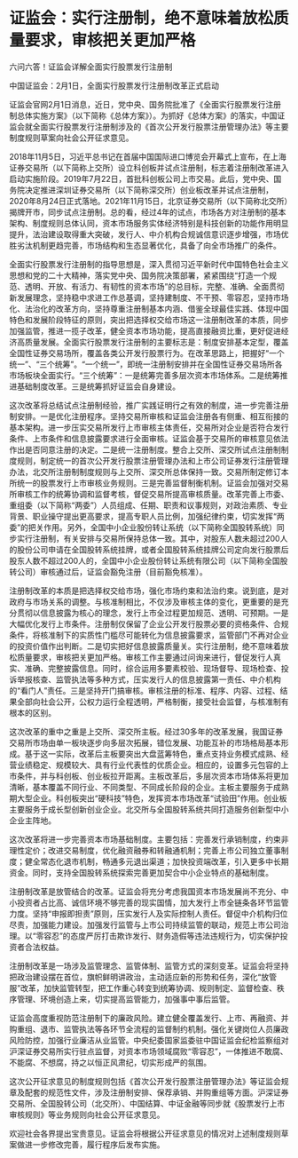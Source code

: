 # 证监会：实行注册制，绝不意味着放松质量要求，审核把关更加严格

六问六答！证监会详解全面实行股票发行注册制

中国证监会：2月1日，全面实行股票发行注册制改革正式启动

证监会官网2月1日消息，近日，党中央、国务院批准了《全面实行股票发行注册制总体实施方案》（以下简称《总体方案》）。为抓好《总体方案》的落实，中国证监会就全面实行股票发行注册制涉及的《首次公开发行股票注册管理办法》等主要制度规则草案向社会公开征求意见。

2018年11月5日，习近平总书记在首届中国国际进口博览会开幕式上宣布，在上海证券交易所（以下简称上交所）设立科创板并试点注册制，标志着注册制改革进入启动实施阶段。2019年7月22日，首批科创板公司上市交易。此后，党中央、国务院决定推进深圳证券交易所（以下简称深交所）创业板改革并试点注册制，2020年8月24日正式落地。2021年11月15日，北京证券交易所（以下简称北交所）揭牌开市，同步试点注册制。总的看，经过4年的试点，市场各方对注册制的基本架构、制度规则总体认同，资本市场服务实体经济特别是科技创新的功能作用明显提升，法治建设取得重大突破，发行人、中介机构合规诚信意识逐步增强，市场优胜劣汰机制更趋完善，市场结构和生态显著优化，具备了向全市场推广的条件。

全面实行股票发行注册制的指导思想是，深入贯彻习近平新时代中国特色社会主义思想和党的二十大精神，落实党中央、国务院决策部署，紧紧围绕“打造一个规范、透明、开放、有活力、有韧性的资本市场”的总目标，完整、准确、全面贯彻新发展理念，坚持稳中求进工作总基调，坚持建制度、不干预、零容忍，坚持市场化、法治化的改革方向，坚持尊重注册制基本内涵、借鉴全球最佳实践、体现中国特色和发展阶段特征的原则，突出把选择权交给市场这一注册制改革的本质，同步加强监管，推进一揽子改革，健全资本市场功能，提高直接融资比重，更好促进经济高质量发展。全面实行股票发行注册制的主要标志是：制度安排基本定型，覆盖全国性证券交易场所，覆盖各类公开发行股票行为。在改革思路上，把握好“一个统一”、“三个统筹”。“一个统一”，即统一注册制安排并在全国性证券交易场所各市场板块全面实行。“三个统筹”：一是统筹完善多层次资本市场体系。二是统筹推进基础制度改革。三是统筹抓好证监会自身建设。

这次改革将总结试点注册制经验，推广实践证明行之有效的制度，进一步完善注册制安排。一是优化注册程序。坚持交易所审核和证监会注册各有侧重、相互衔接的基本架构。进一步压实交易所发行上市审核主体责任，交易所对企业是否符合发行条件、上市条件和信息披露要求进行全面审核。证监会基于交易所的审核意见依法作出是否同意注册的决定。二是统一注册制度。整合上交所、深交所试点注册制制度规则，制定统一的首次公开发行股票注册管理办法和上市公司证券发行注册管理办法，北交所注册制制度规则与上交所、深交所总体保持一致。交易所制定修订本所统一的股票发行上市审核业务规则。三是完善监督制衡机制。证监会加强对交易所审核工作的统筹协调和监督考核，督促交易所提高审核质量。改革完善上市委、重组委（以下简称“两委”）人员组成、任期、职责和议事规则，对政治素质、专业背景、职业操守提出更高要求，提高专职人员比例，加强纪律约束，切实发挥“两委”的把关作用。另外，全国中小企业股份转让系统（以下简称全国股转系统）同步实行注册制，有关安排与交易所保持总体一致。其中，对股东人数未超过200人的股份公司申请在全国股转系统挂牌，或者全国股转系统挂牌公司定向发行股票后股东人数不超过200人的，全国中小企业股份转让系统有限公司（以下简称全国股转公司）审核通过后，证监会豁免注册（目前豁免核准）。

注册制改革的本质是把选择权交给市场，强化市场约束和法治约束。说到底，是对政府与市场关系的调整。与核准制相比，不仅涉及审核主体的变化，更重要的是充分贯彻以信息披露为核心的理念，发行上市全过程更加规范、透明、可预期。一是大幅优化发行上市条件。注册制仅保留了企业公开发行股票必要的资格条件、合规条件，将核准制下的实质性门槛尽可能转化为信息披露要求，监管部门不再对企业的投资价值作出判断。二是切实把好信息披露质量关。实行注册制，绝不意味着放松质量要求，审核把关更加严格。审核工作主要通过问询来进行，督促发行人真实、准确、完整披露信息。同时，综合运用多要素校验、现场督导、现场检查、投诉举报核查、监管执法等多种方式，压实发行人的信息披露第一责任、中介机构的“看门人”责任。三是坚持开门搞审核。审核注册的标准、程序、内容、过程、结果全部向社会公开，公权力运行全程透明，严格制衡，接受社会监督，与核准制有根本的区别。

这次改革的重中之重是上交所、深交所主板。经过30多年的改革发展，我国证券交易所市场由单一板块逐步向多层次拓展，错位发展、功能互补的市场格局基本形成。基于这一实际，改革后主板要突出大盘蓝筹特色，重点支持业务模式成熟、经营业绩稳定、规模较大、具有行业代表性的优质企业。相应的，设置多元包容的上市条件，并与科创板、创业板拉开距离。主板改革后，多层次资本市场体系将更加清晰，基本覆盖不同行业、不同类型、不同成长阶段的企业。主板主要服务于成熟期大型企业。科创板突出“硬科技”特色，发挥资本市场改革“试验田”作用。创业板主要服务于成长型创新创业企业。北交所与全国股转系统共同打造服务创新型中小企业主阵地。

这次改革将进一步完善资本市场基础制度。主要包括：完善发行承销制度，约束非理性定价；改进交易制度，优化融资融券和转融通机制；完善上市公司独立董事制度；健全常态化退市机制，畅通多元退出渠道；加快投资端改革，引入更多中长期资金。同时，支持全国股转系统探索完善更加契合中小企业特点的基础制度。

注册制改革是放管结合的改革。证监会将充分考虑我国资本市场发展尚不充分、中小投资者占比高、诚信环境不够完善的现实国情，加大发行上市全链条各环节监管力度。坚持“申报即担责”原则，压实发行人及实际控制人责任。督促中介机构归位尽责，加强能力建设。加强发行监管与上市公司持续监管的联动，规范上市公司治理。以“零容忍”的态度严厉打击欺诈发行、财务造假等违法违规行为，切实保护投资者合法权益。

注册制改革是一场涉及监管理念、监管体制、监管方式的深刻变革。证监会将坚持把政治建设摆在首位，旗帜鲜明讲政治，主动适应新的形势和任务，深化“放管服”改革，加快监管转型，把工作重心转变到统筹协调、规则制定、监督检查、秩序管理、环境创造上来，切实提高监管能力，加强事中事后监管。

证监会高度重视防范注册制下的廉政风险。建立健全覆盖发行、上市、再融资、并购重组、退市、监管执法等各环节全流程的监督制约机制。强化关键岗位人员廉政风险防控，加强行业廉洁从业监管。中央纪委国家监委驻中国证监会纪检监察组对沪深证券交易所实行驻点监督，对资本市场领域腐败“零容忍”，一体推进不敢腐、不能腐、不想腐，持之以恒正风肃纪，切实形成严的氛围。

这次公开征求意见的制度规则包括《首次公开发行股票注册管理办法》等证监会规章及配套的规范性文件，涉及注册制安排、保荐承销、并购重组等方面。沪深证券交易所、全国股转公司（北交所）、中国结算、中证金融等同步就《股票发行上市审核规则》等业务规则向社会公开征求意见。

欢迎社会各界提出宝贵意见。证监会将根据公开征求意见的情况对上述制度规则草案做进一步修改完善，履行程序后发布实施。

